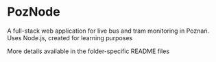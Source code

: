 # PozNode
A full-stack web application for live bus and tram monitoring in Poznań. Uses Node.js, created for learning purposes

More details available in the folder-specific README files